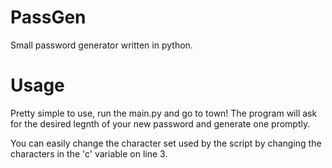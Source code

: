 # PassGen
Small password generator written in python.

# Usage
Pretty simple to use, run the main.py and go to town!
The program will ask for the desired legnth of your new password and generate one promptly.

You can easily change the character set used by the script by
changing the characters in the 'c' variable on line 3.
